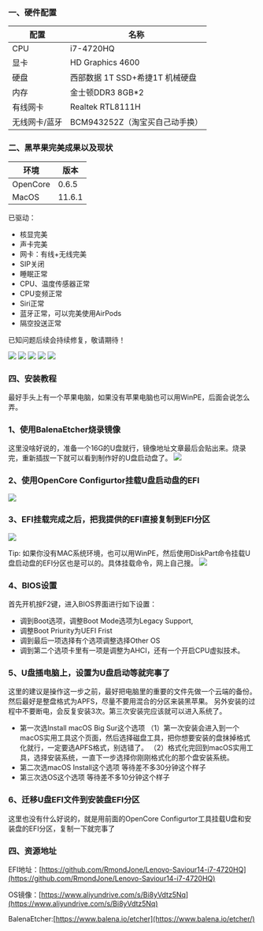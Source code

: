 ###  一、硬件配置

配置|名称
--|--
CPU|i7-4720HQ
显卡|HD Graphics 4600
硬盘| 西部数据 1T SSD+希捷1T 机械硬盘
内存|金士顿DDR3 8GB*2
有线网卡| Realtek RTL8111H
无线网卡/蓝牙| BCM943252Z（淘宝买自己动手换）

### 二、黑苹果完美成果以及现状

环境|版本
--|--
OpenCore|0.6.5
MacOS |11.6.1

已驱动：

* 核显完美
* 声卡完美
* 网卡：有线+无线完美
* SIP关闭
* 睡眠正常
* CPU、温度传感器正常
* CPU变频正常
* Siri正常
* 蓝牙正常，可以完美使用AirPods
* 隔空投送正常

已知问题后续会持续修复，敬请期待！

![](https://upload-images.jianshu.io/upload_images/6023277-924fc53c34b868ec.jpg?imageMogr2/auto-orient/strip%7CimageView2/2/w/1240)
![](https://upload-images.jianshu.io/upload_images/6023277-56fb73cef8fe3d30.png?imageMogr2/auto-orient/strip%7CimageView2/2/w/1240)
![](https://upload-images.jianshu.io/upload_images/6023277-6a4062f1d1d65103.png?imageMogr2/auto-orient/strip%7CimageView2/2/w/1240)
![](https://upload-images.jianshu.io/upload_images/6023277-286e4939bd559775.png?imageMogr2/auto-orient/strip%7CimageView2/2/w/1240)
![](https://upload-images.jianshu.io/upload_images/6023277-2359c35ef0d9c0db.png?imageMogr2/auto-orient/strip%7CimageView2/2/w/1240)

### 四、安装教程
最好手头上有一个苹果电脑，如果没有苹果电脑也可以用WinPE，后面会说怎么弄。

### 1、使用BalenaEtcher烧录镜像

这里没啥好说的，准备一个16G的U盘就行，镜像地址文章最后会贴出来。烧录完，重新插拔一下就可以看到制作好的U盘启动盘了。
![](https://upload-images.jianshu.io/upload_images/6023277-1b0e0977a6412f9a.png?imageMogr2/auto-orient/strip%7CimageView2/2/w/1240)

### 2、使用OpenCore Configurtor挂载U盘启动盘的EFI
![](https://upload-images.jianshu.io/upload_images/6023277-2e56383a30e74e83.png?imageMogr2/auto-orient/strip%7CimageView2/2/w/1240)

### 3、EFI挂载完成之后，把我提供的EFI直接复制到EFI分区
![](https://upload-images.jianshu.io/upload_images/6023277-daaacaf833159407.png?imageMogr2/auto-orient/strip%7CimageView2/2/w/1240)

Tip: 如果你没有MAC系统环境，也可以用WinPE，然后使用DiskPart命令挂载U盘启动盘的EFI分区也是可以的。具体挂载命令，网上自己搜。
![](https://upload-images.jianshu.io/upload_images/6023277-5f896e046506a323.png?imageMogr2/auto-orient/strip%7CimageView2/2/w/1240)
### 4、BIOS设置
首先开机按F2键，进入BIOS界面进行如下设置：
* 调到Boot选项，调整Boot Mode选项为Legacy Support,
* 调整Boot Priurity为UEFI  Frist
* 调到最后一项选择有个选项调整选择Other OS
* 调到第二个选项卡里有一项是调整为AHCI，还有一个开启CPU虚拟技术。

### 5、U盘插电脑上，设置为U盘启动等就完事了

这里的建议是操作这一步之前，最好把电脑里的重要的文件先做一个云端的备份。然后最好是整盘格式为APFS，尽量不要用混合的分区来装黑苹果。
另外安装的过程中不要断电，会反复安装3次。第三次安装完应该就可以进入系统了。
* 第一次选Install macOS Big Sur这个选项
 （1）第一次安装会进入到一个macOS实用工具这个页面，然后选择磁盘工具，把你想要安装的盘抹掉格式化就行，一定要选APFS格式，别选错了。
  （2）格式化完回到macOS实用工具，选择安装系统，一直下一步选择你刚刚格式化的那个盘安装系统。
* 第二次选macOS Install这个选项
   等待差不多30分钟这个样子
* 第三次选OS这个选项
   等待差不多10分钟这个样子

### 6、迁移U盘EFI文件到安装盘EFI分区
这里也没有什么好说的，就是用前面的OpenCore Configurtor工具挂载U盘和安装盘的EFI分区，复制一下就完事了

### 四、资源地址
EFI地址：[https://github.com/RmondJone/Lenovo-Saviour14-i7-4720HQ](https://github.com/RmondJone/Lenovo-Saviour14-i7-4720HQ)

OS镜像：[https://www.aliyundrive.com/s/Bi8yVdtz5Nq](https://www.aliyundrive.com/s/Bi8yVdtz5Nq)

BalenaEtcher:[https://www.balena.io/etcher](https://www.balena.io/etcher/)
